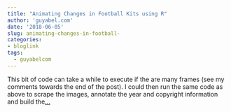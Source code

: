 ```yaml
---
title: "Animating Changes in Football Kits using R"
author: 'guyabel.com'
date: '2018-06-05'
slug: animating-changes-in-football-
categories:
- bloglink
tags:
  - guyabelcom
---
```


This bit of code can take a while to execute if the are many frames (see my comments towards the end of the post). I could then run the same code as above to scrape the images, annotate the year and copyright information and build the[... <i class="fas fa-external-link-alt"></i>](https://guyabel.com/post/football-kits/)

